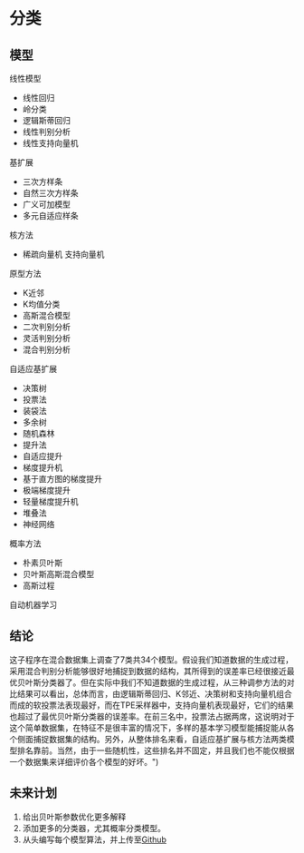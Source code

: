 # 分类

## 模型
线性模型
- 线性回归
- 岭分类
- 逻辑斯蒂回归
- 线性判别分析
- 线性支持向量机

基扩展
- 三次方样条
- 自然三次方样条
- 广义可加模型
- 多元自适应样条

核方法
- 稀疏向量机
支持向量机

原型方法
- K近邻
- K均值分类
- 高斯混合模型
- 二次判别分析
- 灵活判别分析
- 混合判别分析

自适应基扩展
- 决策树
- 投票法
- 装袋法
- 多余树
- 随机森林
- 提升法
- 自适应提升
- 梯度提升机
- 基于直方图的梯度提升
- 极端梯度提升
- 轻量梯度提升机
- 堆叠法
- 神经网络

概率方法
- 朴素贝叶斯
- 贝叶斯高斯混合模型
- 高斯过程

自动机器学习


## 结论
这子程序在混合数据集上调查了7类共34个模型。假设我们知道数据的生成过程，采用混合判别分析能够很好地捕捉到数据的结构，其所得到的误差率已经很接近最优贝叶斯分类器了。但在实际中我们不知道数据的生成过程，从三种调参方法的对比结果可以看出，总体而言，由逻辑斯蒂回归、K邻近、决策树和支持向量机组合而成的软投票法表现最好，而在TPE采样器中，支持向量机表现最好，它们的结果也超过了最优贝叶斯分类器的误差率。在前三名中，投票法占据两席，这说明对于这个简单数据集，在特征不是很丰富的情况下，多样的基本学习模型能捕捉能从各个侧面捕捉数据集的结构。另外，从整体排名来看，自适应基扩展与核方法两类模型排名靠前。当然，由于一些随机性，这些排名并不固定，并且我们也不能仅根据一个数据集来详细评价各个模型的好坏。")
## 未来计划
1. 给出贝叶斯参数优化更多解释
2. 添加更多的分类器，尤其概率分类模型。
3. 从头编写每个模型算法，并上传至[Github](https://github.com/TaiChiTiger/machine-learning-algorithms)
